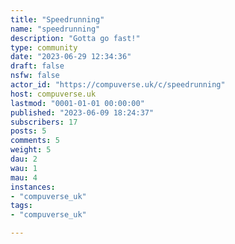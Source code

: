 ```yaml
---
title: "Speedrunning" 
name: "speedrunning"
description: "Gotta go fast!"
type: community
date: "2023-06-29 12:34:36"
draft: false
nsfw: false
actor_id: "https://compuverse.uk/c/speedrunning"
host: compuverse.uk
lastmod: "0001-01-01 00:00:00"
published: "2023-06-09 18:24:37"
subscribers: 17
posts: 5
comments: 5
weight: 5
dau: 2
wau: 1
mau: 4
instances:
- "compuverse_uk"
tags: 
- "compuverse_uk"

---
```


